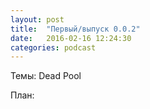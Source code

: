 ```yaml
---
layout: post
title:  "Первый/выпуск 0.0.2"
date:   2016-02-16 12:24:30
categories: podcast
---
```


Темы:
Dead Pool

План:

